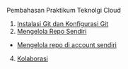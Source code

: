 Pembahasan Praktikum Teknolgi Cloud

1.  [Instalasi Git dan Konfigurasi Git](git-single.md)
3.  [Mengelola Repo Sendiri]()
  * [Mengelola repo di account sendiri]()
4.  [Kolaborasi](04-kolaborasi.md)
